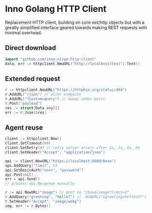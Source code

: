# Inno Golang HTTP Client

Replacement HTTP client, building on core net/http objects
but with a greatly simplified interface geared towards
making REST requests with minimal overhead.

## Direct download

```go
import "github.com/inno-nl/go-http-client"
data, err := httpclient.NewURL("http://localhost/test").Text()
```

## Extended request

```go
r := httpclient.NewURL("https://httpbin.org/status/404")
r.AddURL("/json") // alter endpoint
r.AddURL("?custom=query") // keeps other parts
r.Post("payload")
res := struct{Data any}{}
err := r.Json(&res)
```

## Agent reuse

```go
client := httpclient.New()
client.SetTimeout(60)
client.SetRetry(4) // retry server errors after 1s, 2s, 4s, 8s
client.SetHeader("Accept", "application/json")

api := client.NewURL("https://localhost:8080/base")
api.AddQuery("limit", 1)
api.SetBasicAuth("user", "password")
api.Post(nil)
err = api.Send()
// process api.Response manually

r := api.NewURL("image") // post to "/base/image?limit=1"
r.AddQuery("greeting", "hello?") // .AddURL("&greeting=hello%3f")
r.SetHeader("Accept", "image/webp")
img, err := r.Bytes()
```
